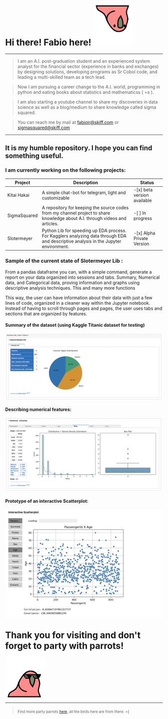 # Hi there! Fabio here! ![party parrot](aussieparrot.gif)

<hr>

> I am an A.I. post-graduation student and an experienced system analyst for the financial sector (experience in banks and exchanges) by designing solutions, developing programs as Sr Cobol code, and leading a multi-skilled team as a tech lead.

> Now  I am pursuing a career change to the A.I. world, programming in python and eating books about statistics and mathematicss ( =s ).

> I am also starting a youtube channel to share my discoveries in data science as well as a blog/medium to share knowledge called sigma squared.

> You can reach me by mail at fabiojr@skiff.com or sigmasquared@skiff.com

<hr>

## It is my humble repository. I  hope you can find something useful.

### I am currently working on the following projects:

| Project | Description | Status |
|------|-------|-------|
| Kitai Hakai  | A simple chat-bot for telegram, light and customizable | -[x] beta version available
| SigmaSquared | A repository for keeping the source codes from my channel project to share knowledge about A.I. through videos and articles. | -[ ] In progress|
| Slotermeyer  | Python Lib for speeding up EDA process. For Kagglers analyzing data through EDA and descriptive analysis in the Jupyter environment.    |-[x] Alpha Private Version |


### Sample of the current state of Slotermeyer Lib :
From a pandas dataframe you can, with a simple command, generate a report on your data organized into sessions and tabs.
Summary, Numerical data, and Categorical data, proving information and graphs using descriptive analysis techniques.
This and many more functions

This way, the user can have information about their data with just a few lines of code, organized in a cleaner way within the Jupyter notebook.
Instead of having to scroll through pages and pages, the user uses tabs and sections that are organized by features.

#### Summary of the dataset (using Kaggle Titanic dataset for testing)
![Slotermeyer_summary](Slotermeyer_summary.png)

#### Describing numerical features:
![Slotermeyer_numeric_features](Slotermeyer_numeric_features.png)

#### Prototype of an interactive Scatterplot:
![Slotermeyer_interactive_scatterplot](Slotermeyer_interactive_scatterplot.png)


# Thank you for visiting and don't forget to party with parrots!
![party parrot](partyparrot.gif)

<hr>

 > <sub> Find more party parrots [here](https://cultofthepartyparrot.com/), all the birds here are from there. =] </sub> 
<!--
**FabioD-Junior/FabioD-Junior** is a ✨ _special_ ✨ repository because its `README.md` (this file) appears on your GitHub profile.

Here are some ideas to get you started:

- 🔭 I’m currently working on ...
- 🌱 I’m currently learning ...
- 👯 I’m looking to collaborate on ...
- 🤔 I’m looking for help with ...
- 💬 Ask me about ...
- 📫 How to reach me: ...
- 😄 Pronouns: ...
- ⚡ Fun fact: ...
-->
